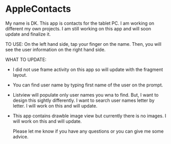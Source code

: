# AppleContacts

My name is DK. This app is contacts for the tablet PC.
I am working on different my own projects.
I am still working on this app and will soon update and finalize it.

TO USE:
On the left hand side, tap your finger on the name. Then, you will see
the user information on the right hand side.

WHAT TO UPDATE:
* I did not use frame activity on this app so will update with the fragment layout.
* You can find user name by typing first name of the user on the prompt.
* Listview will populate only user names you wna to find. But, I want to design this
  sightly differently. I want to search user names letter by letter. I will work on this
  and will update.
* This app contains drawble image view but currently there is no images. I will work on this
  and will update.
  
  Please let me know if you have any questions or you can give me some advice.
